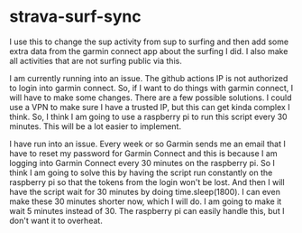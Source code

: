 # strava-surf-sync
I use this to change the sup activity from sup to surfing and then add some extra data from the garmin connect app about the surfing I did. I also make all activities that are not surfing public via this.


I am currently running into an issue. 
The github actions IP is not authorized to login into garmin connect. So, if I want to do things with garmin connect, I will have to make some changes. There are a few possible solutions.
I could use a VPN to make sure I have a trusted IP, but this can get kinda complex I think.
So, I think I am going to use a raspberry pi to run this script every 30 minutes. This will be a lot easier to implement.

I have run into an issue. Every week or so Garmin sends me an email that I have to reset my password for Garmin Connect and this is because I am logging into Garmin Connect every 30 minutes on the raspberry pi.
So I think I am going to solve this by having the script run constantly on the raspberry pi so that the tokens from the login won't be lost.
And then I will have the script wait for 30 minutes by doing time.sleep(1800).
I can even make these 30 minutes shorter now, which I will do. I am going to make it wait 5 minutes instead of 30.
The raspberry pi can easily handle this, but I don't want it to overheat.